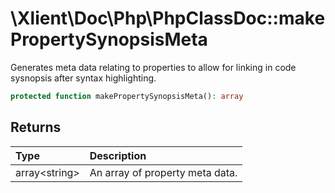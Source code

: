 # \\Xlient\\Doc\\Php\\PhpClassDoc::makePropertySynopsisMeta

Generates meta data relating to properties to allow for linking in code sysnopsis after syntax highlighting.

```php
protected function makePropertySynopsisMeta(): array
```

## Returns

| Type | Description |
| :--- | :--- |
| array\<string\> | An array of property meta data. |